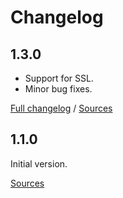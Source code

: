 # Changelog

## 1.3.0

* Support for SSL.
* Minor bug fixes.

[Full changelog](https://github.com/mobeelizer/java-sdk/compare/1.2.0...1.3.0) / [Sources](https://github.com/mobeelizer/java-sdk/tree/1.3.0)

## 1.1.0

Initial version.

[Sources](https://github.com/mobeelizer/java-sdk/tree/1.1.0)